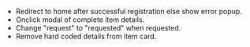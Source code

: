 - Redirect to home after successful registration else show error popup.
- Onclick modal of complete item details.
- Change "request" to "requested" when requested.
- Remove hard coded details from item card.
